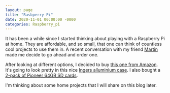 ```yaml
---
layout: page
title: "Rasbperry Pi"
date: 2020-11-01 00:00:00 -0000
categories: Raspberry_pi
---
```


It has been a while since I started thinking about playing with a Raspberry Pi at home. They are affordable, and so small, that one can think of countless cool projects to use them in. A recent conversation with my friend [Martin](https://twitter.com/mroberts333) made me decide to go ahead and order one. 

After looking at different options, I decided to buy [this one from Amazon](https://www.amazon.com/dp/B07TC2BK1X/ref=cm_sw_em_r_mt_dp_ZRSNFbDCJW6R2?_encoding=UTF8&psc=1).
It's going to look pretty in this nice [Ingers alluminium case](https://www.amazon.com/gp/product/B087TZ1XKZ/ref=ppx_yo_dt_b_asin_title_o00_s01?ie=UTF8&psc=1).
I also bought a [2-pack of Pioneer 64GB SD cards](https://www.amazon.com/gp/product/B07X4CH2DF/ref=ppx_yo_dt_b_asin_title_o00_s00?ie=UTF8&psc=1). 

I'm thinking about some home projects that I will share on this blog later. 

